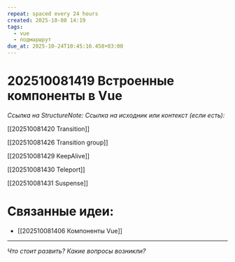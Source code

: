 ```yaml
---
repeat: spaced every 24 hours
created: 2025-10-08 14:19
tags:
  - vue
  - подмаршрут
due_at: 2025-10-24T10:45:16.458+03:00
---
```

# 202510081419 Встроенные компоненты в Vue

*Ссылка на StructureNote:*
*Ссылка на исходник или контекст (если есть):*

[[202510081420 Transition]]

[[202510081426 Transition group]]

[[202510081429 KeepAlive]]

[[202510081430 Teleport]]

[[202510081431 Suspense]]

# Связанные идеи:

* [[202510081406 Компоненты Vue]]

---

*Что стоит развить? Какие вопросы возникли?*
